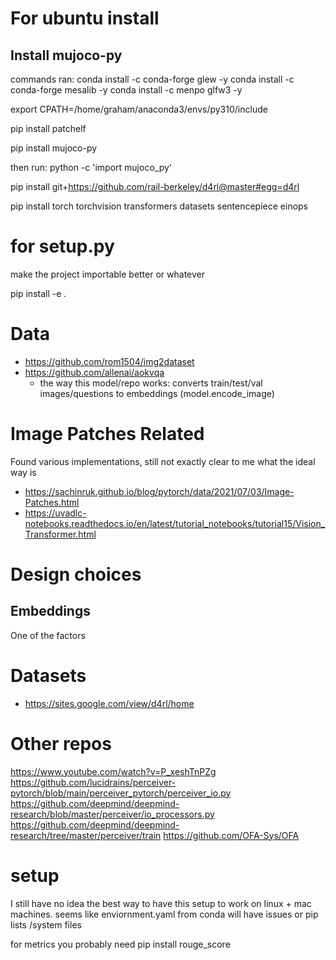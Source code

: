# For ubuntu install


## Install mujoco-py

commands ran:
conda install -c conda-forge glew -y
conda install -c conda-forge mesalib -y
conda install -c menpo glfw3 -y

export CPATH=/home/graham/anaconda3/envs/py310/include

pip install patchelf

pip install mujoco-py

then run: python -c 'import mujoco_py'

pip install git+https://github.com/rail-berkeley/d4rl@master#egg=d4rl


pip install torch torchvision transformers datasets sentencepiece  einops



# for setup.py
make the project importable better or whatever

pip install -e .


# Data
- https://github.com/rom1504/img2dataset
- https://github.com/allenai/aokvqa
    - the way this model/repo works: converts train/test/val images/questions to embeddings (model.encode_image)


# Image Patches Related
Found various implementations, still not exactly clear to me what the ideal way is
- https://sachinruk.github.io/blog/pytorch/data/2021/07/03/Image-Patches.html
- https://uvadlc-notebooks.readthedocs.io/en/latest/tutorial_notebooks/tutorial15/Vision_Transformer.html



# Design choices

## Embeddings

One of the factors





# Datasets
- https://sites.google.com/view/d4rl/home



# Other repos

https://www.youtube.com/watch?v=P_xeshTnPZg
https://github.com/lucidrains/perceiver-pytorch/blob/main/perceiver_pytorch/perceiver_io.py
https://github.com/deepmind/deepmind-research/blob/master/perceiver/io_processors.py
https://github.com/deepmind/deepmind-research/tree/master/perceiver/train
https://github.com/OFA-Sys/OFA


# setup
I still have no idea the best way to have this setup to work on linux + mac machines.  seems like enviornment.yaml from conda will have issues or pip lists /system files

for metrics you probably need
pip install rouge_score